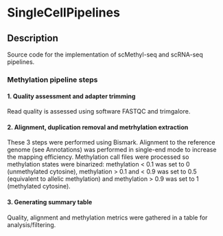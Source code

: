 # SingleCellPipelines
## Description
Source code for the implementation of scMethyl-seq and scRNA-seq pipelines.
### Methylation pipeline steps
#### 1. Quality assessment and adapter trimming
Read quality is assessed using software FASTQC and trimgalore.
#### 2. Alignment, duplication removal and metrhylation extraction
These 3 steps were performed using Bismark. Alignment to the reference genome (see Annotations) was performed in single-end mode to increase the mapping efficiency.
Methylation call files were processed so methylation states were binarized: methylation < 0.1 was set to 0 (unmethylated cytosine), methylation > 0.1 and < 0.9 was set to 0.5 (equivalent to allelic methylation) and methylation > 0.9 was set to 1 (methylated cytosine).
#### 3. Generating summary table
Quality, alignment and methylation metrics were gathered in a table for analysis/filtering.




